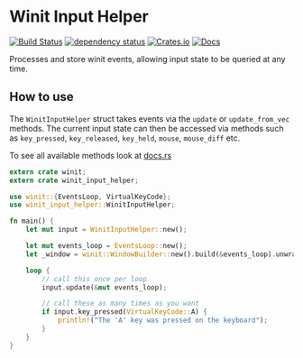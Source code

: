 # Winit Input Helper
[![Build Status](https://travis-ci.org/rukai/winit_input_helper.svg?branch=master)](https://travis-ci.org/rukai/winit_input_helper) [![dependency status](https://deps.rs/repo/github/rukai/winit_input_helper/status.svg)](https://deps.rs/repo/github/rukai/winit_input_helper) [![Crates.io](https://img.shields.io/crates/v/winit_input_helper.svg)](https://crates.io/crates/winit_input_helper) [![Docs](https://docs.rs/winit_input_helper/badge.svg)](https://docs.rs/winit_input_helper)

Processes and store winit events, allowing input state to be queried at any time.

## How to use

The `WinitInputHelper` struct takes events via the `update` or `update_from_vec` methods.
The current input state can then be accessed via methods such as `key_pressed`, `key_released`, `key_held`, `mouse`, `mouse_diff` etc.

To see all available methods look at [docs.rs](https://docs.rs/winit_input_helper)

```rust
extern crate winit;
extern crate winit_input_helper;

use winit::{EventsLoop, VirtualKeyCode};
use winit_input_helper::WinitInputHelper;

fn main() {
    let mut input = WinitInputHelper::new();

    let mut events_loop = EventsLoop::new();
    let _window = winit::WindowBuilder::new().build(&events_loop).unwrap();

    loop {
        // call this once per loop
        input.update(&mut events_loop);

        // call these as many times as you want
        if input.key_pressed(VirtualKeyCode::A) {
            println!("The 'A' key was pressed on the keyboard");
        }
    }
}
```
